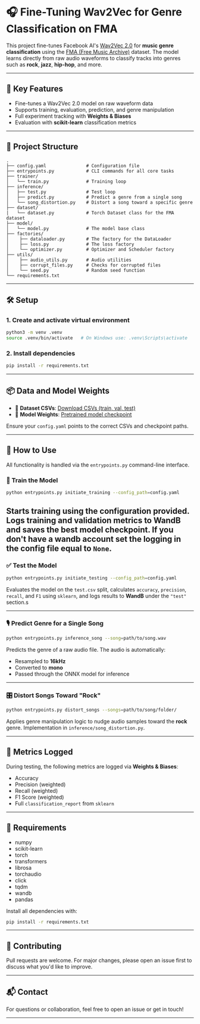 # 🎧 Fine-Tuning Wav2Vec for Genre Classification on FMA

This project fine-tunes Facebook AI's [Wav2Vec 2.0](https://github.com/pytorch/fairseq/tree/main/examples/wav2vec) for **music genre classification** using the [FMA (Free Music Archive)](https://github.com/mdeff/fma) dataset. The model learns directly from raw audio waveforms to classify tracks into genres such as **rock**, **jazz**, **hip-hop**, and more.

---

## 🧠 Key Features

- Fine-tunes a Wav2Vec 2.0 model on raw waveform data
- Supports training, evaluation, prediction, and genre manipulation
- Full experiment tracking with **Weights & Biases**
- Evaluation with **scikit-learn** classification metrics

---

## 📁 Project Structure

```
.
├── config.yaml               # Configuration file
├── entrypoints.py            # CLI commands for all core tasks
├── trainer/
│   └── train.py              # Training loop
├── inference/
│   ├── test.py               # Test loop
│   ├── predict.py            # Predict a genre from a single song
│   └── song_distortion.py    # Distort a song toward a specific genre
├── dataset/
|   └── dataset.py            # Torch Dataset class for the FMA dataset
├── model/
│   └── model.py              # The model base class
├── factories/
│    ├── dataloader.py        # The factory for the DataLoader
│    ├── loss.py              # The loss factory
│    └── optimizer.py         # Optimizer and Scheduler factory
├── utils/
│    ├── audio_utils.py       # Audio utilities
│    ├── corrupt_files.py     # Checks for corrupted files
│    └── seed.py              # Random seed function
└── requirements.txt
```

---

## 🛠️ Setup

### 1. Create and activate virtual environment

```bash
python3 -m venv .venv
source .venv/bin/activate   # On Windows use: .venv\Scripts\activate
```

### 2. Install dependencies

```bash
pip install -r requirements.txt
```

---

## 📦 Data and Model Weights

- 🧾 **Dataset CSVs**: [Download CSVs (train, val, test)](https://your-dataset-link.com)
- 🧠 **Model Weights**: [Pretrained model checkpoint](https://your-model-weights-link.com)

Ensure your `config.yaml` points to the correct CSVs and checkpoint paths.

---

## 🚀 How to Use

All functionality is handled via the `entrypoints.py` command-line interface.

### 🔧 Train the Model

```bash
python entrypoints.py initiate_training --config_path=config.yaml
```

Starts training using the configuration provided. Logs training and validation metrics to **WandB** and saves the best model checkpoint.
 If you don't have a wandb account set the logging in the config file equal to `None`.
---

### ✅ Test the Model

```bash
python entrypoints.py initiate_testing --config_path=config.yaml
```

Evaluates the model on the `test.csv` split, calculates `accuracy`, `precision`, `recall`, and `F1` using `sklearn`, and logs results to **WandB** under the `"test"` section.s

---

### 🎙️ Predict Genre for a Single Song

```bash
python entrypoints.py inference_song --song=path/to/song.wav
```

Predicts the genre of a raw audio file. The audio is automatically:
- Resampled to **16kHz**
- Converted to **mono**
- Passed through the ONNX model for inference

---

### 🎛️ Distort Songs Toward "Rock"

```bash
python entrypoints.py distort_songs --songs=path/to/song/folder/
```

Applies genre manipulation logic to nudge audio samples toward the **rock** genre. Implementation in `inference/song_distortion.py`.

---

## 🧪 Metrics Logged

During testing, the following metrics are logged via **Weights & Biases**:

- Accuracy
- Precision (weighted)
- Recall (weighted)
- F1 Score (weighted)
- Full `classification_report` from `sklearn`

---

## 🧰 Requirements

- numpy
- scikit-learn
- torch
- transformers
- librosa
- torchaudio
- click
- tqdm
- wandb
- pandas

Install all dependencies with:

```bash
pip install -r requirements.txt
```

---

## 🤝 Contributing

Pull requests are welcome. For major changes, please open an issue first to discuss what you'd like to improve.

---

## 📬 Contact

For questions or collaboration, feel free to open an issue or get in touch!

---
